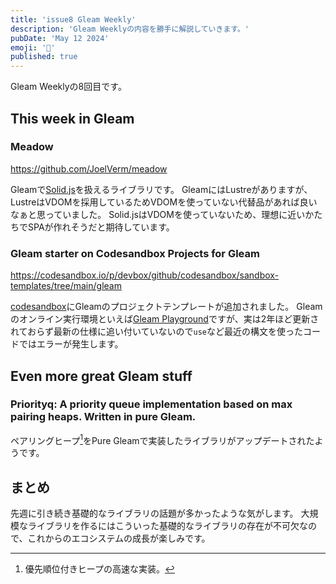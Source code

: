 ```yaml
---
title: 'issue8 Gleam Weekly'
description: 'Gleam Weeklyの内容を勝手に解説していきます。'
pubDate: 'May 12 2024'
emoji: '🦊'
published: true
---
```


Gleam Weeklyの8回目です。

## This week in Gleam

### Meadow

https://github.com/JoelVerm/meadow

Gleamで[Solid.js](https://www.solidjs.com/)を扱えるライブラリです。
GleamにはLustreがありますが、LustreはVDOMを採用しているためVDOMを使っていない代替品があれば良いなぁと思っていました。
Solid.jsはVDOMを使っていないため、理想に近いかたちでSPAが作れそうだと期待しています。

### Gleam starter on Codesandbox Projects for Gleam

https://codesandbox.io/p/devbox/github/codesandbox/sandbox-templates/tree/main/gleam

[codesandbox](https://codesandbox.io/)にGleamのプロジェクトテンプレートが追加されました。
Gleamのオンライン実行環境といえば[Gleam Playground](https://johndoneth.github.io/gleam-playground/)ですが、実は2年ほど更新されておらず最新の仕様に追い付いていないので`use`など最近の構文を使ったコードではエラーが発生します。

## Even more great Gleam stuff

### Priorityq: A priority queue implementation based on max pairing heaps. Written in pure Gleam.

ペアリングヒープ[^1]をPure
Gleamで実装したライブラリがアップデートされたようです。

## まとめ

先週に引き続き基礎的なライブラリの話題が多かったような気がします。
大規模なライブラリを作るにはこういった基礎的なライブラリの存在が不可欠なので、これからのエコシステムの成長が楽しみです。

[^1]: 優先順位付きヒープの高速な実装。
